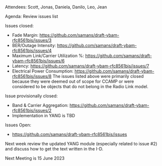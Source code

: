 Attendees: Scott, Jonas, Daniela, Danilo, Leo, Jean

Agenda:
Review issues list

Issues closed:
* Fade Margin: https://github.com/samans/draft-ybam-rfc8561bis/issues/3
* BER/Outage Intensity: https://github.com/samans/draft-ybam-rfc8561bis/issues/4
* Maximum Link/Carrier Utilization %: https://github.com/samans/draft-ybam-rfc8561bis/issues/6
* Latency: https://github.com/samans/draft-ybam-rfc8561bis/issues/7
* Electrical Power Consumption: https://github.com/samans/draft-ybam-rfc8561bis/issues/8
The issues listed above were primarily closed because they were deemed out of scope for CCAMP or were considered to be objects that do not belong in the Radio Link model.

Issue provisionally closed:
* Band & Carrier Aggregation: https://github.com/samans/draft-ybam-rfc8561bis/issues/2 
* Implementation in YANG is TBD

Issues Open:
* https://github.com/samans/draft-ybam-rfc8561bis/issues

Next week review the updated YANG module (especially related to issue #2) and discuss how to get the text written in the I-D.

Next Meeting is 15 June 2023
